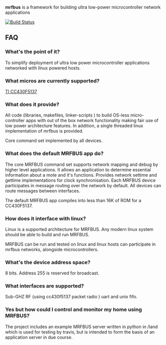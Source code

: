 **mrfbus** is a framework for building ultra low-power microcontroller network applications

[![Build Status](https://travis-ci.org/ReallyGnusys/mrfbus.svg?branch=master)](https://travis-ci.org/ReallyGnusys/mrfbus)

## FAQ

    
### What's the point of it?

To simplify deployment of ultra low power microcontroller applications networked with linux powered hosts.
    
### What micros are currently supported?

[TI CC430F5137](http://www.ti.com/product/CC430F5137)


### What does it provide?

All code (libraries, makefiles, linker-scripts ) to build OS-less micro-controller apps with out of the box network functionality making fair use of  low power architecture features. In addition, a single threaded linux implementation of mrfbus is provided.

Core command set implemented by all devices.


### What does the default MRFBUS app do?

The core MRFBUS command set supports network mapping and debug by higher level applications. 
It allows an application to determine essential information about a mote and it's functions.
Provides network settime and gettime implementations for clock synchronisation.
Each MRFBUS device participates in message routing over the network by default. All devices can route messages between interfaces.

The default MRFBUS app compiles into less than 16K of ROM for a CC430F5137.


### How does it interface with linux?

Linux is a supported architecture for MRFBUS. Any modern linux system should be able to build and run MRFBUS.

MRFBUS can be run and tested on linux and linux hosts can participate in mrfbus networks, alongside microcontrollers.


### What's the device address space?

8 bits.  Address 255 is reserved for broadcast.

### What interfaces are supported?
    
Sub-GHZ RF (using cc430f5137 packet radio ) uart and unix fifo.


### Yes but how could I control and monitor my home using MRFBUS? ###

The project includes an example MRFBUS server written in python in /land which is used for testing by travis,  but is intended to form the basis of an application server in due course.




